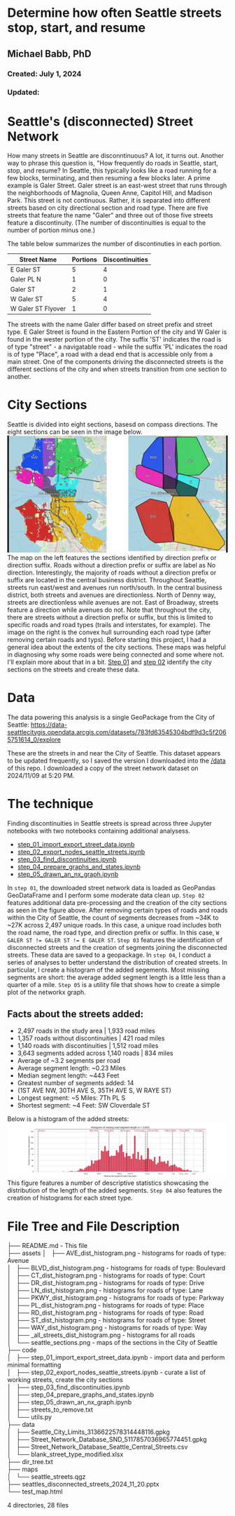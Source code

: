 # Determine how often Seattle streets stop, start, and resume
## Michael Babb, PhD
### Created: July 1, 2024
### Updated:

# Seattle's (disconnected) Street Network
How many streets in Seattle are disconntinuous? A lot, it turns out. Another way to phrase this question is, "How frequently do roads in Seattle, start, stop, and resume? In Seattle, this typically looks like a road running for a few blocks, terminating, and then resuming a few blocks later. A prime example is Galer Street. Galer street is an east-west street that runs through the neighborhoods of Magnolia, Queen Anne, Capitol Hill, and Madison Park. This street is not continuous. Rather, it is separated into different streets based on city directional section and road type. There are five streets that feature the name "Galer" and three out of those five streets feature a discontinuity. (The number of discontinuities is equal to the number of portion minus one.)

The table below summarizes the number of discontinuties in each portion.

| Street Name | Portions| Discontinuities|
|---|----|---|
|E Galer ST | 5| 4|
|Galer PL N | 1| 0|
|Galer ST | 2| 1|
|W Galer ST | 5 | 4|
|W Galer ST Flyover | 1 | 0|

The streets with the name Galer differ based on street prefix and street type. E Galer Street is found in the Eastern Portion of the city and W Galer is found in the wester portion of the city. The suffix 'ST' indicates the road is of type "street" - a navigatable road - while the suffix 'PL' indicates the road is of type "Place", a road with a dead end that is accessible only from a main street. One of the components driving the disconnected streets is the different sections of the city and when streets transition from one section to another. 

# City Sections
Seattle is divided into eight sections, basesd on compass directions. The eight sections can be seen in the image below.
![sections in Seattle](/assets/seattle_sections.png) 
The map on the left features the sections identified by direction prefix or direction suffix. Roads without a direction prefix or suffix are label as No direction. Interestingly, the majority of roads without a direction prefix or suffix are located in the central business district. Throughout Seattle, streets run east/west and avenues run north/south. In the central business district, both streets and avenues are directionless. North of Denny way, streets are directionless while avenues are not. East of Broadway, streets feature a direction while avenues do not. Note that throughout the city, there are streets without a direction prefix or suffix, but this is limited to specific roads and road types (trails and interstates, for example). The image on the right is the convex hull surrounding each road type (after removing certain roads and typs). Before starting this project, I had a general idea about the extents of the city sections. These maps was helpful in diagnosing why some roads were being connected and some where not. I'll explain more about that in a bit. [Step 01](/code/step_01_import_export_street_data.ipynb) and [step 02](/code/step_02_export_nodes_seattle_streets.ipynb) identify the city sections on the streets and create these data.

# Data
The data powering this analysis is a single GeoPackage from the City of Seattle:
https://data-seattlecitygis.opendata.arcgis.com/datasets/783fd63545304bdf9d3c5f2065751614_0/explore

These are the streets in and near the City of Seattle. This dataset appears to be
updated frequently, so I saved the version I downloaded into the [/data](/data/Street_Network_Database_SND_5117857036965774451.gpkg) of this repo. 
I downloaded a copy of the street network dataset on 2024/11/09 at 5:20 PM.

# The technique
Finding discontinuities in Seattle streets is spread across three Jupyter notebooks with two notebooks containing additional analysess.
* [step_01_import_export_street_data.ipynb](/code/step_01_import_export_street_data.ipynb)
* [step_02_export_nodes_seattle_streets.ipynb](/code/step_02_export_nodes_seattle_streets.ipynb)
* [step_03_find_discontinuities.ipynb](/code/step_03_find_discontinuities.ipynb)
* [step_04_prepare_graphs_and_states.ipynb](/code/step_04_prepare_graphs_and_states.ipynb)
* [step_05_drawn_an_nx_graph.ipynb](/code/step_05_drawn_an_nx_graph.ipynb)

In `step 01`, the downloaded street network data is loaded as GeoPandas GeoDataFrame and I perform some moderate data clean up. `Step 02` features additional data pre-processing and the creation of the city sections as seen in the figure above. After removing certain types of roads and roads within the City of Seattle, the count of segments decreases from ~34K to ~27K across 2,497 unique roads. In this case, a unique road includes both the road name, the road type, and direction prefix or suffix. In this case, `W GALER ST != GALER ST != E GALER ST`. `Step 03` features the identification of disconnected streets and the creation of segments joining the disconnected streets. These data are saved to a geopackage. In `step 04`, I conduct a series of analyses to better understand the distribution of created streets. In particular, I create a histogram of the added segements. Most missing segments are short: the average added segment length is a little less than a quarter of a mile. `Step 05` is a utility file that shows how to create a simple plot of the networkx graph.

## Facts about the streets added:
* 2,497 roads in the study area | 1,933 road miles
* 1,357 roads without discontinuities | 421 road miles
* 1,140 roads with discontinuities | 1,512 road miles
* 3,643 segments added across 1,140 roads | 834 miles 
* Average of ~3.2 segments per road
* Average segment length: ~0.23 Miles
* Median segment length: ~443 Feet
* Greatest number of segments added: 14
* (1ST AVE NW, 30TH AVE S, 35TH AVE S, W RAYE ST)
* Longest segment: ~5 Miles:  7Th PL S 
* Shortest segment: ~4 Feet: SW Cloverdale ST

Below is a histogram of the added streets:
![histogram of added streets](/assets/_all_streets_dist_histogram.png)
This figure features a number of descriptive statistics showcasing the distribution of the length of the added segments. `Step 04` also features the creation of histograms for each street type.

# File Tree and File Description
 
├── README.md - This file  
├── assets 
│   ├── AVE_dist_histogram.png - histograms for roads of type: Avenue  
│   ├── BLVD_dist_histogram.png - histograms for roads of type: Boulevard  
│   ├── CT_dist_histogram.png - histograms for roads of type: Court  
│   ├── DR_dist_histogram.png - histograms for roads of type: Drive  
│   ├── LN_dist_histogram.png - histograms for roads of type: Lane  
│   ├── PKWY_dist_histogram.png - histograms for roads of type: Parkway  
│   ├── PL_dist_histogram.png - histograms for roads of type: Place  
│   ├── RD_dist_histogram.png - histograms for roads of type: Road  
│   ├── ST_dist_histogram.png - histograms for roads of type: Street  
│   ├── WAY_dist_histogram.png - histograms for roads of type: Way  
│   ├── _all_streets_dist_histogram.png - histograms for all roads  
│   └── seattle_sections.png - maps of the sections in the City of Seattle  
├── code  
│   ├── step_01_import_export_street_data.ipynb - import data and perform minimal formatting  
│   ├── step_02_export_nodes_seattle_streets.ipynb - curate a list of working streets, create the city sections  
│   ├── step_03_find_discontinuities.ipynb  
│   ├── step_04_prepare_graphs_and_states.ipynb  
│   ├── step_05_drawn_an_nx_graph.ipynb  
│   ├── streets_to_remove.txt  
│   └── utils.py  
├── data  
│   ├── Seattle_City_Limits_3136622578314448116.gpkg  
│   ├── Street_Network_Database_SND_5117857036965774451.gpkg  
│   ├── Street_Network_Database_Seattle_Central_Streets.csv  
│   └── blank_street_type_modified.xlsx  
├── dir_tree.txt  
├── maps  
│   └── seattle_streets.qgz  
├── seattles_disconnected_streets_2024_11_20.pptx  
└── test_map.html  
  
4 directories, 28 files







